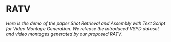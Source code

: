 # RATV

*Here is the demo of the paper Shot Retrieval and Assembly with Text Script for Video Montage Generation. We release the introduced VSPD dataset and video montages generated by our proposed RATV.*
